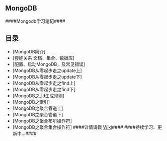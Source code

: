 MongoDB
-------
####Mongodb学习笔记####

目录
----
* [MongoDB简介]
* [套娃关系 文档、集合、数据库]
* [配置、启动MongoDB，及常见错误]
* [MongoDB从零起步走之update上]
* [MongoDB从零起步走之update下]
* [MongoDB从零起步走之find上]
* [MongoDB从零起步走之find下]
* [MongoDB之_id生成规则]
* [MongoDB之索引]
* [MongoDB之聚合管道上]
* [MongoDB之聚合管道下]
* [MongoDB之聚合布尔操作符]
* [MongoDB之聚合集合操作符]
####详情请戳 [Wiki](https://github.com/mooncreeks/MongoDB/wiki)####
####持续学习、更新中...####
